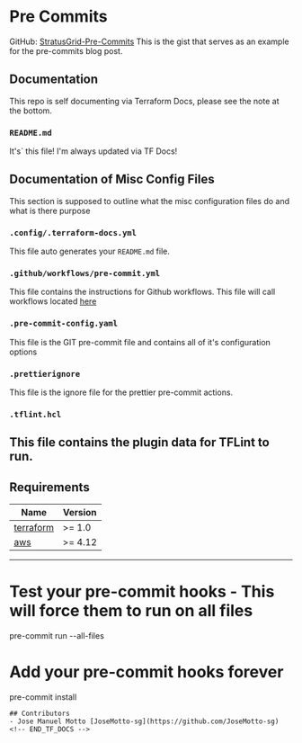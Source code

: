 <!-- BEGIN_TF_DOCS -->
# Pre Commits
GitHub: [StratusGrid-Pre-Commits](https://gist.github.com/JoseMotto-sg/3c1857664a35594f534b5e4b6be659c4)
This is the gist that serves as an example for the pre-commits blog post.
## Documentation
This repo is self documenting via Terraform Docs, please see the note at the bottom.
### `README.md`
It's` this file! I'm always updated via TF Docs!
## Documentation of Misc Config Files
This section is supposed to outline what the misc configuration files do and what is there purpose
### `.config/.terraform-docs.yml`
This file auto generates your `README.md` file.

### `.github/workflows/pre-commit.yml`
This file contains the instructions for Github workflows. This file will call workflows located [here](https://github.com/StratusGrid/workflow-config)
### `.pre-commit-config.yaml`
This file is the GIT pre-commit file and contains all of it's configuration options
### `.prettierignore`
This file is the ignore file for the prettier pre-commit actions.

### `.tflint.hcl`
This file contains the plugin data for TFLint to run.
---
## Requirements

| Name | Version |
|------|---------|
| <a name="requirement_terraform"></a> [terraform](#requirement\_terraform) | >= 1.0 |
| <a name="requirement_aws"></a> [aws](#requirement\_aws) | >= 4.12 |
---
# Test your pre-commit hooks - This will force them to run on all files
pre-commit run --all-files
# Add your pre-commit hooks forever
pre-commit install
```
## Contributors
- Jose Manuel Motto [JoseMotto-sg](https://github.com/JoseMotto-sg)
<!-- END_TF_DOCS -->